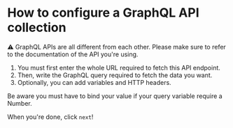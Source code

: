 # How to configure a GraphQL API collection

⚠️ GraphQL APIs are all different from each other. Please make sure to refer to the documentation of the API you're using.

1. You must first enter the whole URL required to fetch this API endpoint.
2. Then, write the GraphQL query required to fetch the data you want.
3. Optionally, you can add variables and HTTP headers.

Be aware you must have to bind your value if your query variable require a Number.

When you're done, click `next`!
